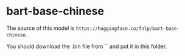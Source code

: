 # bart-base-chinese
The source of this model is `https://huggingface.co/fnlp/bart-base-chinese`.

You should download the .bin file from `` and put it in this folder.